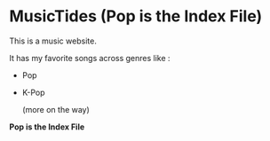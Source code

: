 # MusicTides (**Pop is the Index File**)
This is a music website.

It has my favorite songs across genres like :
- Pop
- K-Pop

  (more on the way)


**Pop is the Index File**
